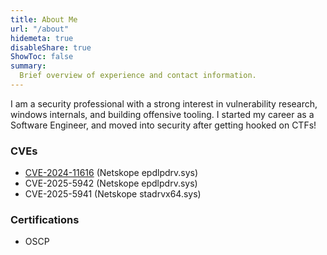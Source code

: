 ```yaml
---
title: About Me
url: "/about"
hidemeta: true
disableShare: true
ShowToc: false
summary:
  Brief overview of experience and contact information.
---
```


I am a security professional with a strong interest in vulnerability research, windows internals, and building offensive tooling. I started my career as a Software Engineer, and moved into security after getting hooked on CTFs!


### CVEs
- [CVE-2024-11616](https://www.cve.org/CVERecord?id=CVE-2024-11616) (Netskope epdlpdrv.sys)
- CVE-2025-5942 (Netskope epdlpdrv.sys)
- CVE-2025-5941 (Netskope stadrvx64.sys)

### Certifications
- OSCP
